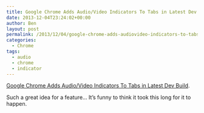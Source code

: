 ```yaml
---
title: Google Chrome Adds Audio/Video Indicators To Tabs in Latest Dev Build
date: 2013-12-04T23:24:02+00:00
author: Ben
layout: post
permalink: /2013/12/04/google-chrome-adds-audiovideo-indicators-to-tabs-in-latest-dev-build/
categories:
  - Chrome
tags:
  - audio
  - chrome
  - indicator
---
```

[Google Chrome Adds Audio/Video Indicators To Tabs in Latest Dev Build](http://www.omgchrome.com/google-chrome-tab-audio-features/).

Such a great idea for a feature... It&#8217;s funny to think it took this long for it to happen.